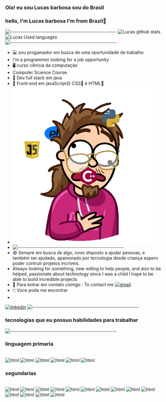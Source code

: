 ### Ola! eu sou Lucas barbosa sou do Brasil
### hello, I'm Lucas barbosa I'm from Brazil👊
![-----------------------------------------------------](https://raw.githubusercontent.com/andreasbm/readme/master/assets/lines/rainbow.png)
![Lucas github stats](https://github-readme-stats.vercel.app/api?username=lucasbarbosa332&show_icons=true&theme=dark)![Lucas Used languages](https://github-readme-stats.vercel.app/api/top-langs/?username=lucasbarbosa332&langs_count=8)
![-----------------------------------------------------](https://raw.githubusercontent.com/andreasbm/readme/master/assets/lines/rainbow.png)
* 💻 sou progamador em busca de uma oportunidade de trabalho
* I'm a programmer looking for a job opportunity
* 🖥️ curso ciência da computação 
* Computer Science Course
* 📱 Dev full stack em java
*  🚥 Front-end em javaScript🟡 CSS🔵 é HTML🔴
*   ![](https://github.com/Lucasbarbosa332/lucasbarbosa332/blob/main/programming.gif)
*  ![-----------------------------------------------------](https://raw.githubusercontent.com/andreasbm/readme/master/assets/lines/rainbow.png)
* 😄 Sempre em busca de algo, novo disposto a ajudar pessoas, e também ser ajudado, apaixonado por tecnologia desde criança espero poder contruir projetos incríveis.
*  Always looking for something, new willing to help people, and also to be helped, passionate about technology since I was a child I hope to be able to build incredible projects
* 📩 Para entrar em contato comigo : To contact me  [![gmail](https://img.shields.io/badge/Gmail-D14836?style=for-the-badge&logo=gmail&logoColor=white)](lucasraphael332@gmail.com)
* 🖱️ Voce pode me encontrar
* 
[![linkedin](https://img.shields.io/badge/LinkedIn-0077B5?style=for-the-badge&logo=linkedin&logoColor=white)](https://www.linkedin.com/in/lucas-barbosa-2b5b58238)
![-----------------------------------------------------](https://raw.githubusercontent.com/andreasbm/readme/master/assets/lines/rainbow.png)
### tecnologias que eu possuo habilidades para trabalhar 
![-----------------------------------------------------](https://raw.githubusercontent.com/andreasbm/readme/master/assets/lines/rainbow.png)
### linguagem primaria 

<div>
</div>
<div style="dispaly: inline_block"><br/>
  <img aling="center" alt="html" src="https://img.shields.io/badge/HTML-239120?style=for-the-badge&logo=html5&logoColor=white"/>
  <img aling="center" alt="html" src="https://img.shields.io/badge/CSS-239120?&style=for-the-badge&logo=css3&logoColor=white"/>
  <img aling="center" alt="html" src="https://img.shields.io/badge/JavaScript-F7DF1E?style=for-the-badge&logo=javascript&logoColor=black"/>
  <img aling="center" alt="html" src="https://img.shields.io/badge/Java-ED8B00?style=for-the-badge&logo=openjdk&logoColor=white"/>
  <img aling="center" alt="html" src="https://img.shields.io/badge/C%2B%2B-00599C?style=for-the-badge&logo=c%2B%2B&logoColor=white"/>
  <img aling="center" alt="html" src="https://img.shields.io/badge/MySQL-00000F?style=for-the-badge&logo=mysql&logoColor=white"/>
</div>

### segundarias 

<div style="dispaly: inline_block"><br/>
<img aling="center" alt="html" src="https://img.shields.io/badge/PHP-777BB4?style=for-the-badge&logo=php&logoColor=white"/>
<img aling="center" alt="html" src="https://img.shields.io/badge/Ruby-CC342D?style=for-the-badge&logo=ruby&logoColor=white"/>
<img aling="center" alt="html" src="https://img.shields.io/badge/Python-14354C?style=for-the-badge&logo=python&logoColor=white"/>
<img aling="center" alt="html" src="https://img.shields.io/badge/Node.js-43853D?style=for-the-badge&logo=node.js&logoColor=white"/>
<img aling="center" alt="html" src="https://img.shields.io/badge/TypeScript-007ACC?style=for-the-badge&logo=typescript&logoColor=white"/>
<img aling="center" alt="html" src="https://img.shields.io/badge/C%23-239120?style=for-the-badge&logo=c-sharp&logoColor=white"/>
<img aling="center" alt="html" src="https://img.shields.io/badge/Scala-DC322F?style=for-the-badge&logo=scala&logoColor=white"/>
<img aling="center" alt="html" src="https://img.shields.io/badge/Express.js-404D59?style=for-the-badge"/>
<img aling="center" alt="html" src="https://img.shields.io/badge/React-20232A?style=for-the-badge&logo=react&logoColor=61DAFB"/>
<img aling="center" alt="html" src="https://img.shields.io/badge/Vue.js-35495E?style=for-the-badge&logo=vue.js&logoColor=4FC08D"/>
<img aling="center" alt="html" src="https://img.shields.io/badge/Bootstrap-563D7C?style=for-the-badge&logo=bootstrap&logoColor=white"/>
<img aling="center" alt="html" src="https://img.shields.io/badge/jQuery-0769AD?style=for-the-badge&logo=jquery&logoColor=white"/>
<img aling="center" alt="html" src="https://img.shields.io/badge/Django-092E20?style=for-the-badge&logo=django&logoColor=white"/>
<img aling="center" alt="html" src="https://img.shields.io/badge/Microsoft_SQL_Server-CC2927?style=for-the-badge&logo=microsoft-sql-server&logoColor=white"/>
</div>

